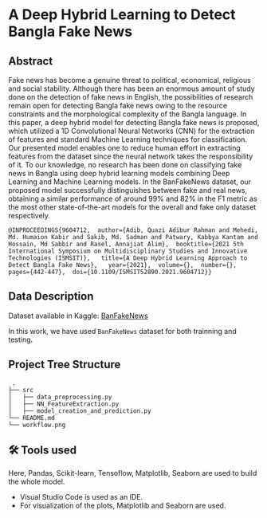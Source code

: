 # A Deep Hybrid Learning to Detect Bangla Fake News

## Abstract
Fake news has become a genuine threat to political, economical, religious and social stability. Although there has been an enormous amount of study done on the detection of fake news in English, the possibilities of research remain open for detecting Bangla fake news owing to the resource constraints and the morphological complexity of the Bangla language. In this paper, a deep hybrid model for detecting Bangla fake news is proposed, which utilized a 1D Convolutional Neural Networks (CNN) for the extraction of features and standard Machine Learning techniques for classification. Our presented model enables one to reduce human effort in extracting features from the dataset since the neural network takes the responsibility of it. To our knowledge, no research has been done on classifying fake news in Bangla using deep hybrid learning models combining Deep Learning and Machine Learning models. In the BanFakeNews dataset, our proposed model successfully distinguishes between fake and real news, obtaining a similar performance of around 99% and 82% in the F1 metric as the most other state-of-the-art models for the overall and fake only dataset respectively.
```
@INPROCEEDINGS{9604712,  author={Adib, Quazi Adibur Rahman and Mehedi, Md. Humaion Kabir and Sakib, Md. Sadman and Patwary, Kabbya Kantam and Hossain, Md Sabbir and Rasel, Annajiat Alim},  booktitle={2021 5th International Symposium on Multidisciplinary Studies and Innovative Technologies (ISMSIT)},   title={A Deep Hybrid Learning Approach to Detect Bangla Fake News},   year={2021},  volume={},  number={},  pages={442-447},  doi={10.1109/ISMSIT52890.2021.9604712}}
```

## Data Description
Dataset available in Kaggle: [BanFakeNews](https://www.kaggle.com/cryptexcode/banfakenews)

In this work, we have used `BanFakeNews` dataset for both trainning and testing.


## Project Tree Structure
```
 .
├── src
│   ├── data_preprocessing.py
│   ├── NN_FeatureExtraction.py
│   ├── model_creation_and_prediction.py
└── README.md
└── workflow.png
```

## 🛠 Tools used

Here, Pandas, Scikit-learn, Tensoflow, Matplotlib, Seaborn are used to build the whole model.

- Visual Studio Code is used as an IDE.
- For visualization of the plots, Matplotlib and Seaborn are used.
